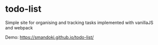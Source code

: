 # todo-list
Simple site for organising and tracking tasks implemented with vanillaJS and webpack

Demo: https://smandoki.github.io/todo-list/
